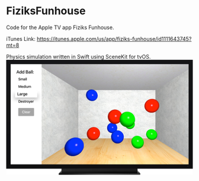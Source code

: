 # FiziksFunhouse
Code for the Apple TV app Fiziks Funhouse.

iTunes Link: https://itunes.apple.com/us/app/fiziks-funhouse/id1111643745?mt=8

Physics simulation written in Swift using SceneKit for tvOS.
<br />
![Fiziks Funhouse](Artwork/ScreenshotWithBorder.png)
